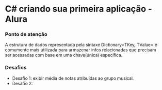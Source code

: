 # C# criando sua primeira aplicação - Alura

### Ponto de atenção
A estrutura de dados representada pela sintaxe Dictionary<TKey, TValue> é comumente mais utilizada para armazenar infos relacionadas que precisam ser acessadas com base em uma chave(única) específica. 

### Desafios
- Desafio 1: exibir média de notas atribuídas ao grupo musical.
- Desafio 2: 